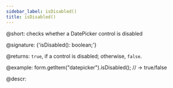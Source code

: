 ```yaml
---
sidebar_label: isDisabled()
title: isDisabled()
---          
```


@short: checks whether a DatePicker control is disabled

@signature: {'isDisabled(): boolean;'}

@returns:
`true`, if a control is disabled; otherwise, `false`.

@example:
form.getItem("datepicker").isDisabled(); 
// -> true/false

@descr:
